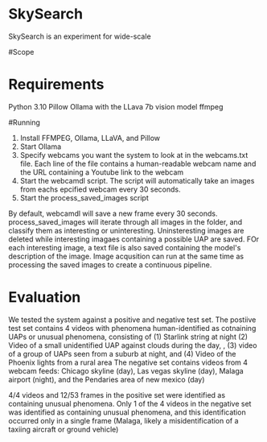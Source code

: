 # SkySearch
 SkySearch is an experiment for wide-scale 
 
 #Scope
 
 
 # Requirements
 Python 3.10
	Pillow
 Ollama with the LLava 7b vision model 
 ffmpeg
 
 #Running
 1. Install FFMPEG, Ollama, LLaVA, and Pillow
 2. Start Ollama
 3. Specify webcams you want the system to look at in the webcams.txt file. Each line of the file contains a human-readable webcam name and the URL containing a Youtube link to the webcam
 4. Start the webcamdl script. The script will automatically take an images from eachs epcified webcam every 30 seconds.
 5. Start the process_saved_images script 
 
 By default, webcamdl will save a new frame every 30 seconds. process_saved_images will iterate through all images in the folder, and classify them as interesting or uninteresting. Uninsteresting images are deleted while interesting imagaes containing a possible UAP are saved. FOr each interesting image, a text file is also saved containing the model's description of the image. Image acqusition can run at the same time as processing the saved images to create a continuous pipeline.
 # Evaluation
 We tested the system against a positive and negative test set. The postiive test set contains 4 videos with phenomena human-identified as cotnaining UAPs or unusual phenomena, consisting of (1) Starlink string at night (2) Video of a small unidentified UAP against clouds during the day, , (3) video of a group of UAPs seen from a suburb at night, and (4) Video of the Phoenix lights from a rural area
 The negative set contains videos from 4 webcam feeds: Chicago skyline (day), Las vegas skyline (day), Malaga airport (night), and the Pendaries area of new mexico (day)
 
 4/4 videos and 12/53 frames in the positive set were identified as containing unusual phenomena. Only 1 of the 4 videos in the negative set was identified as containing unusual phenomena, and this identification occurred only in a single frame (Malaga, likely a misidentification of a taxiing aircraft or ground vehicle)
 